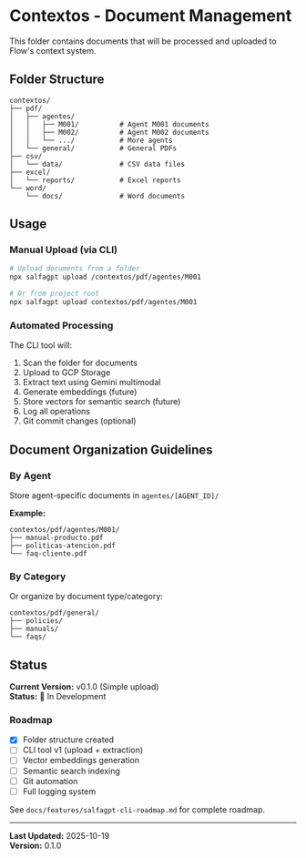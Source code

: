 # Contextos - Document Management

This folder contains documents that will be processed and uploaded to Flow's context system.

## Folder Structure

```
contextos/
├── pdf/
│   ├── agentes/
│   │   ├── M001/          # Agent M001 documents
│   │   ├── M002/          # Agent M002 documents
│   │   └── .../           # More agents
│   └── general/           # General PDFs
├── csv/
│   └── data/              # CSV data files
├── excel/
│   └── reports/           # Excel reports
└── word/
    └── docs/              # Word documents
```

## Usage

### Manual Upload (via CLI)

```bash
# Upload documents from a folder
npx salfagpt upload /contextos/pdf/agentes/M001

# Or from project root
npx salfagpt upload contextos/pdf/agentes/M001
```

### Automated Processing

The CLI tool will:
1. Scan the folder for documents
2. Upload to GCP Storage
3. Extract text using Gemini multimodal
4. Generate embeddings (future)
5. Store vectors for semantic search (future)
6. Log all operations
7. Git commit changes (optional)

## Document Organization Guidelines

### By Agent
Store agent-specific documents in `agentes/[AGENT_ID]/`

**Example:**
```
contextos/pdf/agentes/M001/
├── manual-producto.pdf
├── politicas-atencion.pdf
└── faq-cliente.pdf
```

### By Category
Or organize by document type/category:

```
contextos/pdf/general/
├── policies/
├── manuals/
└── faqs/
```

## Status

**Current Version:** v0.1.0 (Simple upload)  
**Status:** 🔨 In Development

### Roadmap

- [x] Folder structure created
- [ ] CLI tool v1 (upload + extraction)
- [ ] Vector embeddings generation
- [ ] Semantic search indexing
- [ ] Git automation
- [ ] Full logging system

See `docs/features/salfagpt-cli-roadmap.md` for complete roadmap.

---

**Last Updated:** 2025-10-19  
**Version:** 0.1.0

